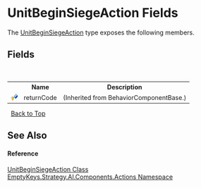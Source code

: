 # UnitBeginSiegeAction Fields
 

The <a href="T_EmptyKeys_Strategy_AI_Components_Actions_UnitBeginSiegeAction">UnitBeginSiegeAction</a> type exposes the following members.


## Fields
&nbsp;<table><tr><th></th><th>Name</th><th>Description</th></tr><tr><td>![Protected field](media/protfield.gif "Protected field")</td><td>returnCode</td><td> (Inherited from BehaviorComponentBase.)</td></tr></table>&nbsp;
<a href="#unitbeginsiegeaction-fields">Back to Top</a>

## See Also


#### Reference
<a href="T_EmptyKeys_Strategy_AI_Components_Actions_UnitBeginSiegeAction">UnitBeginSiegeAction Class</a><br /><a href="N_EmptyKeys_Strategy_AI_Components_Actions">EmptyKeys.Strategy.AI.Components.Actions Namespace</a><br />